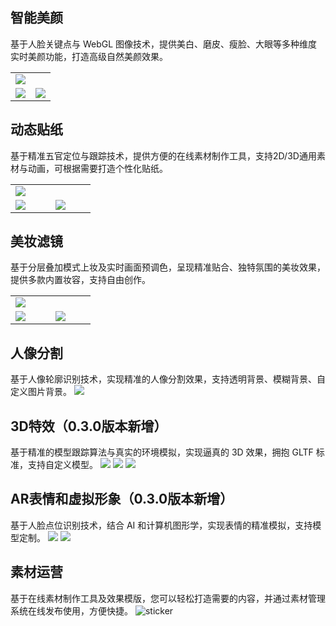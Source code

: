 <style> .markdown-text-box table th,.markdown-text-box table td{text-align: center;} </style>

## 智能美颜
基于人脸关键点与 WebGL 图像技术，提供美白、磨皮、瘦脸、大眼等多种维度实时美颜功能，打造高级自然美颜效果。
<table >
<tbody><tr>
<td colspan=2><img src='https://qcloudimg.tencent-cloud.cn/raw/1a8cbc079b739ab1fd01791fb91c8db3.png' ></td>
</tr><tr>
<td width=50%><img src='https://qcloudimg.tencent-cloud.cn/raw/5c11c2fc1ad192bf254aa6760cef3111.jpg'></td>
<td width=50%><img src='https://qcloudimg.tencent-cloud.cn/raw/2502f2024788efd36f2c8dcd26ce8ab2.jpg'></td>
</tr>
</tbody></table>



## 动态贴纸
基于精准五官定位与跟踪技术，提供方便的在线素材制作工具，支持2D/3D通用素材与动画，可根据需要打造个性化贴纸。
<table>
<tbody><tr>
<td colspan=2><img src='https://qcloudimg.tencent-cloud.cn/raw/94fbb85f8d274c803cb82b9738c88c4b.png'></td>
</tr><tr>
<td width=25%><img src='https://qcloudimg.tencent-cloud.cn/raw/98ddf5ff089af147925e25aabd60a776.png'></td>
<td width=25%><img src='https://qcloudimg.tencent-cloud.cn/raw/1f9dd0a35e6ff9e6204b9597124fe9b3.png'></td>
</tr>
</tbody></table>


## 美妆滤镜
基于分层叠加模式上妆及实时画面预调色，呈现精准贴合、独特氛围的美妆效果，提供多款内置妆容，支持自由创作。
<table>
<tbody><tr>
<td colspan=2><img src='https://qcloudimg.tencent-cloud.cn/raw/876b8b6c1328b9851373ea70888b148b.png'></td>
</tr><tr>
<td width=25%><img src='https://qcloudimg.tencent-cloud.cn/raw/111681cdf9bb61dc6dc3660c9bc141cd.jpg'></td>
<td width=25%><img src='https://qcloudimg.tencent-cloud.cn/raw/7852c2f3f29d319c882dd22efdd1afd0.jpg'></td>

</tr>
</tbody></table>

## 人像分割
基于人像轮廓识别技术，实现精准的人像分割效果，支持透明背景、模糊背景、自定义图片背景。
![](https://qcloudimg.tencent-cloud.cn/raw/d040de0184d932b71a947adaceffebe1.png)

## 3D特效（0.3.0版本新增）
基于精准的模型跟踪算法与真实的环境模拟，实现逼真的 3D 效果，拥抱 GLTF 标准，支持自定义模型。
![](https://webar-static.tencent-cloud.com/docs/console/3D/%E5%BC%A0%E4%B9%90web.gif)
![](https://webar-static.tencent-cloud.com/docs/console/3D/%E5%BC%A0%E4%B9%90wx%E5%A4%B4%E7%9B%94.gif)
![](https://webar-static.tencent-cloud.com/docs/console/3D/%E5%BC%A0%E4%B9%90wx%E7%9C%BC%E9%95%9C.gif)
## AR表情和虚拟形象（0.3.0版本新增）
基于人脸点位识别技术，结合 AI 和计算机图形学，实现表情的精准模拟，支持模型定制。
![](https://webar-static.tencent-cloud.com/docs/console/3D/Animoji.gif)
![](https://webar-static.tencent-cloud.com/docs/console/3D/%E8%99%9A%E6%8B%9F%E4%BA%BA%E5%83%8Fhd.gif)
## 素材运营
基于在线素材制作工具及效果模版，您可以轻松打造需要的内容，并通过素材管理系统在线发布使用，方便快捷。
![sticker](https://webar-static.tencent-cloud.com/docs/overview/creator3.gif)
